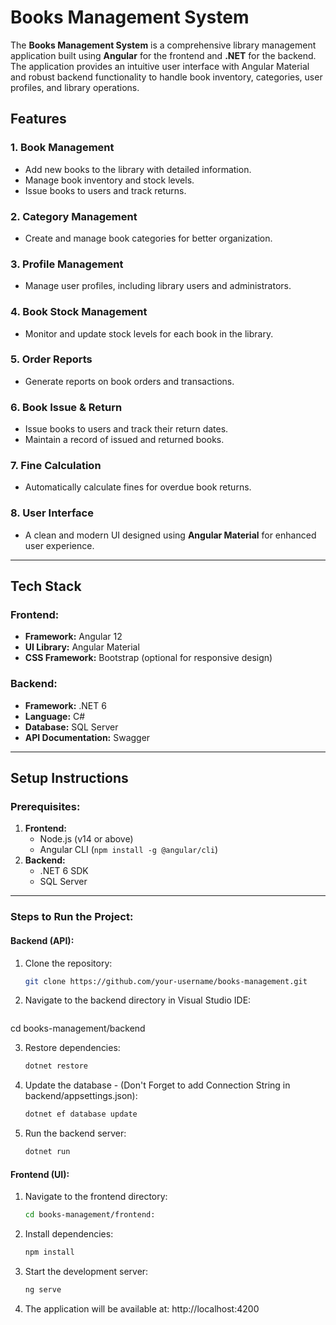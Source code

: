 # Books Management System

The **Books Management System** is a comprehensive library management application built using **Angular** for the frontend and **.NET** for the backend. The application provides an intuitive user interface with Angular Material and robust backend functionality to handle book inventory, categories, user profiles, and library operations.

## Features

### 1. **Book Management**
   - Add new books to the library with detailed information.
   - Manage book inventory and stock levels.
   - Issue books to users and track returns.

### 2. **Category Management**
   - Create and manage book categories for better organization.

### 3. **Profile Management**
   - Manage user profiles, including library users and administrators.

### 4. **Book Stock Management**
   - Monitor and update stock levels for each book in the library.

### 5. **Order Reports**
   - Generate reports on book orders and transactions.

### 6. **Book Issue & Return**
   - Issue books to users and track their return dates.
   - Maintain a record of issued and returned books.

### 7. **Fine Calculation**
   - Automatically calculate fines for overdue book returns.

### 8. **User Interface**
   - A clean and modern UI designed using **Angular Material** for enhanced user experience.

---

## Tech Stack

### Frontend:
- **Framework:** Angular 12
- **UI Library:** Angular Material
- **CSS Framework:** Bootstrap (optional for responsive design)

### Backend:
- **Framework:** .NET 6
- **Language:** C#
- **Database:** SQL Server
- **API Documentation:** Swagger

---

## Setup Instructions

### Prerequisites:
1. **Frontend:**
   - Node.js (v14 or above)
   - Angular CLI (`npm install -g @angular/cli`)
2. **Backend:**
   - .NET 6 SDK
   - SQL Server

---

### Steps to Run the Project:
#### Backend (API):

1. Clone the repository:
   ```bash
   git clone https://github.com/your-username/books-management.git

2. Navigate to the backend directory in Visual Studio IDE:
   ```bash
  cd books-management/backend

3. Restore dependencies:
   ```bash
   dotnet restore

4. Update the database - (Don't Forget to add Connection String in backend/appsettings.json):
   ```bash
   dotnet ef database update

5. Run the backend server:
   ```bash
   dotnet run

#### Frontend (UI):

1. Navigate to the frontend directory:
   ```bash
   cd books-management/frontend:

2. Install dependencies:
   ```bash
   npm install

3. Start the development server:
   ```bash
   ng serve

4. The application will be available at: http://localhost:4200


